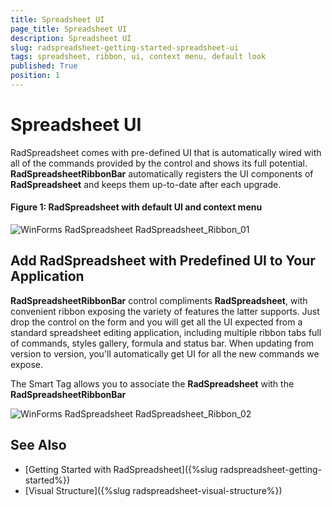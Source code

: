 ```yaml
---
title: Spreadsheet UI
page_title: Spreadsheet UI
description: Spreadsheet UI
slug: radspreadsheet-getting-started-spreadsheet-ui
tags: spreadsheet, ribbon, ui, context menu, default look
published: True
position: 1
---
```


# Spreadsheet UI

RadSpreadsheet comes with pre-defined UI that is automatically wired with all of the commands provided by the control and shows its full potential. **RadSpreadsheetRibbonBar** automatically registers the UI components of **RadSpreadsheet** and keeps them up-to-date after each upgrade.

#### Figure 1: RadSpreadsheet with default UI and context menu

![WinForms RadSpreadsheet RadSpreadsheet_Ribbon_01](images/RadSpreadsheet_Ribbon_01.png)


## Add RadSpreadsheet with Predefined UI to Your Application

**RadSpreadsheetRibbonBar** control compliments **RadSpreadsheet**, with convenient ribbon exposing the variety of features the latter supports. Just drop the control on the form and you will get all the UI expected from a standard spreadsheet editing application, including multiple ribbon tabs full of commands, styles gallery, formula and status bar. When updating from version to version, you'll automatically get UI for all the new commands we expose.

The Smart Tag allows you to associate the **RadSpreadsheet** with the **RadSpreadsheetRibbonBar**

![WinForms RadSpreadsheet RadSpreadsheet_Ribbon_02](images/RadSpreadsheet_Ribbon_02.png)


## See Also

* [Getting Started with RadSpreadsheet]({%slug radspreadsheet-getting-started%})
* [Visual Structure]({%slug radspreadsheet-visual-structure%})
